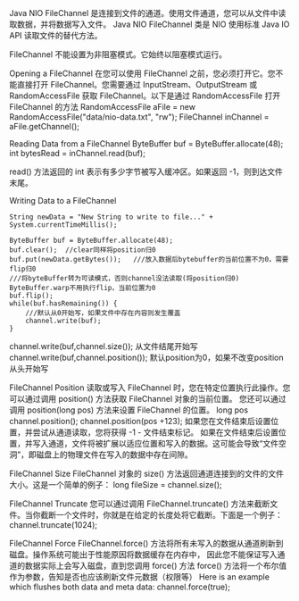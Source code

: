 Java NIO FileChannel 是连接到文件的通道。使用文件通道，您可以从文件中读取数据，并将数据写入文件。 
Java NIO FileChannel 类是 NIO 使用标准 Java IO API 读取文件的替代方法。

FileChannel 不能设置为非阻塞模式。它始终以阻塞模式运行。

Opening a FileChannel
在您可以使用 FileChannel 之前，您必须打开它。您不能直接打开 FileChannel。您需要通过 InputStream、OutputStream 或 RandomAccessFile 
获取 FileChannel。以下是通过 RandomAccessFile 打开 FileChannel 的方法
RandomAccessFile aFile     = new RandomAccessFile("data/nio-data.txt", "rw");
FileChannel      inChannel = aFile.getChannel();


Reading Data from a FileChannel
ByteBuffer buf = ByteBuffer.allocate(48);
int bytesRead = inChannel.read(buf);

read() 方法返回的 int 表示有多少字节被写入缓冲区。如果返回 -1，则到达文件末尾。



Writing Data to a FileChannel
```
String newData = "New String to write to file..." + System.currentTimeMillis();

ByteBuffer buf = ByteBuffer.allocate(48);
buf.clear();  //clear同样将position归0
buf.put(newData.getBytes());   ///放入数据后bytebuffer的当前位置不为0，需要flip归0
///将byteBuffer转为可读模式，否则channel没法读取(将position归0)   ByteBuffer.warp不用执行flip，当前位置为0
buf.flip();
while(buf.hasRemaining()) {
    ///默认从0开始写，如果文件中存在内容则发生覆盖
    channel.write(buf);
}
```
channel.write(buf,channel.size());  从文件结尾开始写
channel.write(buf,channel.position());  默认position为0，如果不改变position从头开始写

FileChannel Position
读取或写入 FileChannel 时，您在特定位置执行此操作。您可以通过调用 position() 方法获取 FileChannel 对象的当前位置。
您还可以通过调用 position(long pos) 方法来设置 FileChannel 的位置。
long pos channel.position();
channel.position(pos +123);
如果您在文件结束后设置位置，并尝试从通道读取，您将获得 -1 - 文件结束标记。
如果在文件结束后设置位置，并写入通道，文件将被扩展以适应位置和写入的数据。这可能会导致“文件空洞”，即磁盘上的物理文件在写入的数据中存在间隙。

FileChannel Size
FileChannel 对象的 size() 方法返回通道连接到的文件的文件大小。这是一个简单的例子：
long fileSize = channel.size();    

FileChannel Truncate
您可以通过调用 FileChannel.truncate() 方法来截断文件。当你截断一个文件时，你就是在给定的长度处将它截断。下面是一个例子：
channel.truncate(1024);


FileChannel Force
FileChannel.force() 方法将所有未写入的数据从通道刷新到磁盘。操作系统可能出于性能原因将数据缓存在内存中，
因此您不能保证写入通道的数据实际上会写入磁盘，直到您调用 force() 方法
force() 方法将一个布尔值作为参数，告知是否也应该刷新文件元数据（权限等）
Here is an example which flushes both data and meta data:
channel.force(true);

